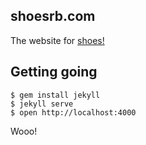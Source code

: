 ## shoesrb.com

The website for [shoes!](https://github.com/shoes/shoes)

## Getting going

```
$ gem install jekyll
$ jekyll serve
$ open http://localhost:4000
```

Wooo!

